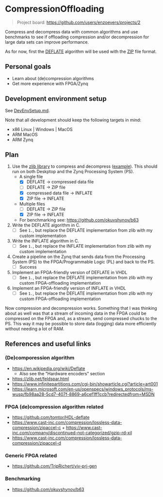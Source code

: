 # CompressionOffloading
> Project board: https://github.com/users/enzoevers/projects/2

Compress and decompress data with common algorithms and use benchmarks to see if offloading compression and/or decompression for large data sets can improve performance.

As for now, first the [DEFLATE](https://en.wikipedia.org/wiki/Deflate) algorithm will be used with the [ZIP](https://en.wikipedia.org/wiki/ZIP_(file_format)) file format.

## Personal goals
- Learn about (de)compression algorithms
- Get more experience with FPGA/Zynq

## Development environment setup
See [DevEnvSetup.md](./DevEnvSetup.md).

Note that all development should keep the following targets in mind:
- x86 Linux | Windows | MacOS
- ARM MacOS
- ARM Zynq

## Plan
1. Use the [zlib library](https://www.zlib.net/) to compress and decompress ([example](https://zlib.net/zlib_how.html)). This should run on both Deskptop and the Zynq Processing System (PS).
    - A single file
        - [x] DEFLATE -> compressed data file
        - [ ] DEFLATE -> ZIP file
        - [x] compressed data file -> INFLATE
        - [x] ZIP file -> INFLATE
    - Multiple files
        - [ ] DEFLATE -> ZIP file
        - [x] ZIP file -> INFLATE
    - For benchmarking see: https://github.com/okuvshynov/b63
2. Write the DEFLATE algorithm in C.
    - [ ] See `1.`, but replace the DEFLATE implementation from zlib with my custom implementation
3. Write the INFLATE algorithm in C.
    - [ ] See `1.`, but replace the INFLATE implementation from zlib with my custom implementation
4. Create a pipeline on the Zynq that sends data from the Processing System (PS) to the FPGA/Programmable Logic (PL) and back to the PS.
    - [ ] Success
6. Implement an FPGA-friendly version of DEFLATE in VHDL
    - [ ] See `1.`, but replace the DEFLATE implementation from zlib with my custom FPGA-offloading implementation
7. Implement an FPGA-friendly version of INFLATE in VHDL
    - [ ] See `1.`, but replace the DEFLATE implementation from zlib with my custom FPGA-offloading implementation

Now compression and decompression works. Something that I was thinking about as well was that a stream of incoming data in the FPGA could be compressed on the FPGA and, as a stream, send compressed chucks to the PS. This way it may be possible to store data (logging) data more efficiently without needing a lot of RAM.

## References and useful links
### (De)comporession algorithm
- https://en.wikipedia.org/wiki/Deflate
    - Also see the "Hardware encoders" section
- https://zlib.net/feldspar.html
- https://www.infinitepartitions.com/cgi-bin/showarticle.cgi?article=art001
- https://learn.microsoft.com/en-us/openspecs/windows_protocols/ms-wusp/fb98aa28-5cd7-407f-8869-a6cef1ff1ccb?redirectedfrom=MSDN

### FPGA (de)compression algorithm related
- https://github.com/tomtor/HDL-deflate
- https://www.cast-inc.com/compression/lossless-data-compression/zipaccel-c + https://www.cast-inc.com/company/discontinued-not-categorized/gzip-rd-xil
- https://www.cast-inc.com/compression/lossless-data-compression/zipaccel-d

### Generic FPGA related
- https://github.com/TripRichert/viv-prj-gen

### Benchmarking
- https://github.com/okuvshynov/b63
